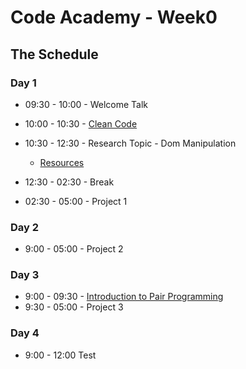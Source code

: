 # Code Academy - Week0 

## The Schedule

### Day 1

* 09:30 - 10:00 - Welcome Talk

* 10:00 - 10:30 - [Clean Code](https://www.theodinproject.com/courses/web-development-101/lessons/clean-code)

* 10:30 - 12:30 - Research Topic - Dom Manipulation
  * [Resources](https://www.theodinproject.com/courses/web-development-101/lessons/dom-manipulation)

* 12:30 - 02:30 - Break 

* 02:30 - 05:00 - Project 1


### Day 2

* 9:00 - 05:00 - Project 2

### Day 3

* 9:00 - 09:30 - [Introduction to Pair Programming](https://www.theodinproject.com/courses/web-development-101/lessons/introduction-to-pair-programming)
* 9:30 - 05:00 - Project 3

### Day 4

- 9:00 - 12:00 Test
